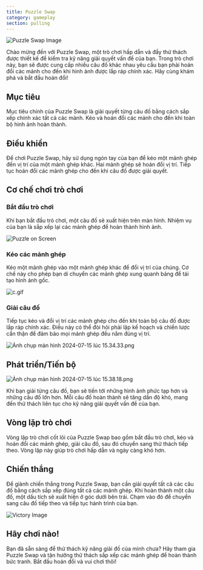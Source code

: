 ```yaml
---
title: Puzzle Swap
category: gameplay
section: pulling
---
```

![Puzzle Swap Image](https://help.Studycat.com/hc/article_attachments/34916594979097)

Chào mừng đến với Puzzle Swap, một trò chơi hấp dẫn và đầy thử thách được thiết kế để kiểm tra kỹ năng giải quyết vấn đề của bạn. Trong trò chơi này, bạn sẽ được cung cấp nhiều câu đố khác nhau yêu cầu bạn phải hoán đổi các mảnh cho đến khi hình ảnh được lắp ráp chính xác. Hãy cùng khám phá và bắt đầu hoán đổi!

## Mục tiêu

Mục tiêu chính của Puzzle Swap là giải quyết từng câu đố bằng cách sắp xếp chính xác tất cả các mảnh. Kéo và hoán đổi các mảnh cho đến khi toàn bộ hình ảnh hoàn thành.

## Điều khiển

Để chơi Puzzle Swap, hãy sử dụng ngón tay của bạn để kéo một mảnh ghép đến vị trí của một mảnh ghép khác. Hai mảnh ghép sẽ hoán đổi vị trí. Tiếp tục hoán đổi các mảnh ghép cho đến khi câu đố được giải quyết.

## Cơ chế chơi trò chơi

### Bắt đầu trò chơi

Khi bạn bắt đầu trò chơi, một câu đố sẽ xuất hiện trên màn hình. Nhiệm vụ của bạn là sắp xếp lại các mảnh ghép để hoàn thành hình ảnh.

![Puzzle on Screen](https://help.Studycat.com/hc/article_attachments/34916594979097)

### Kéo các mảnh ghép

Kéo một mảnh ghép vào một mảnh ghép khác để đổi vị trí của chúng. Cơ chế này cho phép bạn di chuyển các mảnh ghép xung quanh bảng để tái tạo hình ảnh gốc.

![c.gif](https://help.Studycat.com/hc/article_attachments/35085383360281)

### Giải câu đố

Tiếp tục kéo và đổi vị trí các mảnh ghép cho đến khi toàn bộ câu đố được lắp ráp chính xác. Điều này có thể đòi hỏi phải lập kế hoạch và chiến lược cẩn thận để đảm bảo mọi mảnh ghép đều nằm đúng vị trí.

![Ảnh chụp màn hình 2024-07-15 lúc 15.34.33.png](https://help.Studycat.com/hc/article_attachments/35085383392153)

## Phát triển/Tiến bộ

![Ảnh chụp màn hình 2024-07-15 lúc 15.38.18.png](https://help.Studycat.com/hc/article_attachments/35085383395993)

Khi bạn giải từng câu đố, bạn sẽ tiến tới những hình ảnh phức tạp hơn và những câu đố lớn hơn. Mỗi câu đố hoàn thành sẽ tăng dần độ khó, mang đến thử thách liên tục cho kỹ năng giải quyết vấn đề của bạn.

## Vòng lặp trò chơi

Vòng lặp trò chơi cốt lõi của Puzzle Swap bao gồm bắt đầu trò chơi, kéo và hoán đổi các mảnh ghép, giải câu đố, sau đó chuyển sang thử thách tiếp theo. Vòng lặp này giúp trò chơi hấp dẫn và ngày càng khó hơn.

## Chiến thắng

Để giành chiến thắng trong Puzzle Swap, bạn cần giải quyết tất cả các câu đố bằng cách sắp xếp đúng tất cả các mảnh ghép. Khi hoàn thành một câu đố, một dấu tích sẽ xuất hiện ở góc dưới bên trái. Chạm vào đó để chuyển sang câu đố tiếp theo và tiếp tục hành trình của bạn.

![Victory Image](https://help.Studycat.com/hc/article_attachments/34916594984473)

## Hãy chơi nào!

Bạn đã sẵn sàng để thử thách kỹ năng giải đố của mình chưa? Hãy tham gia Puzzle Swap và tận hưởng thử thách sắp xếp các mảnh ghép để hoàn thành bức tranh. Bắt đầu hoán đổi và vui chơi thôi!